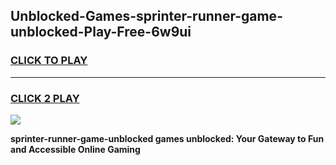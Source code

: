 
## Unblocked-Games-sprinter-runner-game-unblocked-Play-Free-6w9ui
<h3>
<a href="https://premium76.site?title=sprinter-runner-game-unblocked&ref=12A">CLICK TO PLAY</a></h3>
<hr>

<h3>
<a href="https://premium76.site?title=sprinter-runner-game-unblocked&ref=12A">CLICK 2 PLAY</a>
  
</h3>

<a href="https://premium76.site?title=sprinter-runner-game-unblocked&ref=12A"><img src="https://clearcache.store/games.png"></a>


**sprinter-runner-game-unblocked games unblocked: Your Gateway to Fun and Accessible Online Gaming**

